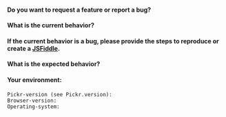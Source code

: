 <!-- Before creating an issue please make sure you are using the latest version of pickr -->

#### Do you want to request a **feature** or report a **bug**? 

#### What is the current behavior?

#### If the current behavior is a bug, please provide the steps to reproduce or create a [JSFiddle](https://jsfiddle.net/).

#### What is the expected behavior?

#### Your environment:
```
Pickr-version (see Pickr.version):
Browser-version:  
Operating-system:  
```